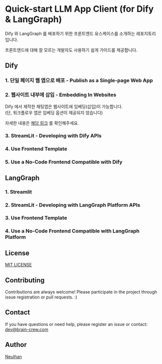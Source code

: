 # Quick-start LLM App Client (for Dify & LangGraph)

Dify 와 LangGraph 를 배포하기 위한 프론트엔드 유스케이스를 소개하는 레포지토리입니다.

프론트엔드에 대해 잘 모르는 개발자도 사용하기 쉽게 가이드를 제공합니다.

## Dify

### 1. 단일 페이지 웹 앱으로 배포 - Publish as a Single-page Web App

### 2. 웹사이트 내부에 삽입 - Embedding In Websites

Dify 에서 제작한 채팅앱은 웹사이트에 임베딩(삽입)이 가능합니다.  
(단, 워크플로우 앱은 임베딩 옵션이 제공되지 않습니다)

자세한 내용은 [해당 링크](https://github.com/teddynote-lab/dify-embedding-usecase/tree/6e69d5afed30d26ac7c77ad65faf413df97ca8cd) 를 확인해주세요.

### 3. StreamLit - Developing with Dify APIs

### 4. Use Frontend Template

### 5. Use a No-Code Frontend Compatible with Dify

## LangGraph

### 1. Streamlit

### 2. StreamLit - Developing with LangGraph Platform APIs

### 3. Use Frontend Template

### 4. Use a No-Code Frontend Compatible with LangGraph Platform

## License

[MIT LICENSE](LICENSE.md)

## Contributing

Contributions are always welcome! Please participate in the project through issue registration or pull requests. :)

## Contact

If you have questions or need help, please register an issue or contact:
dev@brain-crew.com

## Author

[Neulhan](https://github.com/Neulhan)
